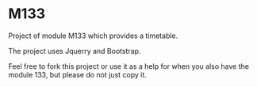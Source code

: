 # M133

Project of module M133 which provides a timetable.

The project uses Jquerry and Bootstrap.

Feel free to fork this project or use it as a help for when you also have the module 133, but please do not just copy it.
